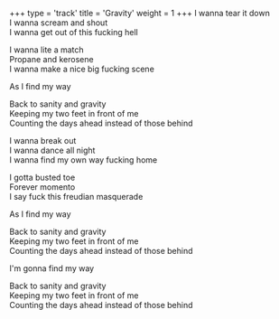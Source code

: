 +++
type = 'track'
title = 'Gravity'
weight = 1
+++
I wanna tear it down  
I wanna scream and shout  
I wanna get out of this fucking hell

I wanna lite a match  
Propane and kerosene  
I wanna make a nice big fucking scene

As I find my way

Back to sanity and gravity  
Keeping my two feet in front of me  
Counting the days ahead instead of those behind

I wanna break out  
I wanna dance all night  
I wanna find my own way fucking home

I gotta busted toe  
Forever momento  
I say fuck this freudian masquerade

As I find my way

Back to sanity and gravity  
Keeping my two feet in front of me  
Counting the days ahead instead of those behind

I'm gonna find my way

Back to sanity and gravity  
Keeping my two feet in front of me  
Counting the days ahead instead of those behind
